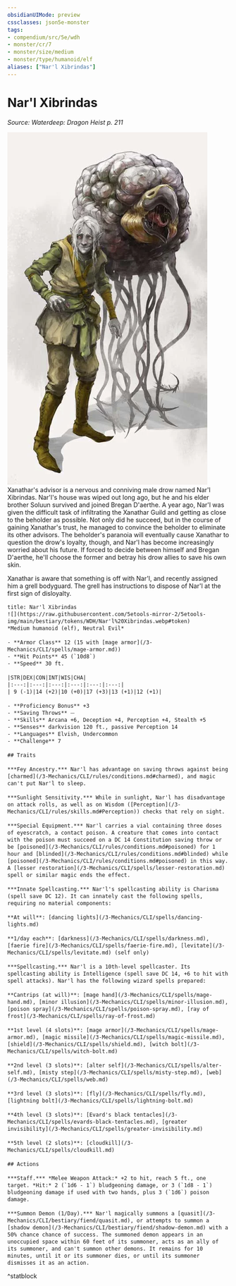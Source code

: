 ```yaml
---
obsidianUIMode: preview
cssclasses: json5e-monster
tags:
- compendium/src/5e/wdh
- monster/cr/7
- monster/size/medium
- monster/type/humanoid/elf
aliases: ["Nar'l Xibrindas"]
---
```

# Nar'l Xibrindas
*Source: Waterdeep: Dragon Heist p. 211*  

![](https://raw.githubusercontent.com/5etools-mirror-2/5etools-img/main/bestiary/WDH/Nar'l%20Xibrindas.webp#right)  
Xanathar's advisor is a nervous and conniving male drow named Nar'l Xibrindas. Nar'l's house was wiped out long ago, but he and his elder brother Soluun survived and joined Bregan D'aerthe. A year ago, Nar'l was given the difficult task of infiltrating the Xanathar Guild and getting as close to the beholder as possible. Not only did he succeed, but in the course of gaining Xanathar's trust, he managed to convince the beholder to eliminate its other advisors. The beholder's paranoia will eventually cause Xanathar to question the drow's loyalty, though, and Nar'l has become increasingly worried about his future. If forced to decide between himself and Bregan D'aerthe, he'll choose the former and betray his drow allies to save his own skin.

Xanathar is aware that something is off with Nar'l, and recently assigned him a grell bodyguard. The grell has instructions to dispose of Nar'l at the first sign of disloyalty.


```ad-statblock
title: Nar'l Xibrindas
![](https://raw.githubusercontent.com/5etools-mirror-2/5etools-img/main/bestiary/tokens/WDH/Nar'l%20Xibrindas.webp#token)
*Medium humanoid (elf), Neutral Evil*

- **Armor Class** 12 (15 with [mage armor](/3-Mechanics/CLI/spells/mage-armor.md))
- **Hit Points** 45 (`10d8`) 
- **Speed** 30 ft.

|STR|DEX|CON|INT|WIS|CHA|
|:---:|:---:|:---:|:---:|:---:|:---:|
| 9 (-1)|14 (+2)|10 (+0)|17 (+3)|13 (+1)|12 (+1)|

- **Proficiency Bonus** +3
- **Saving Throws** ⏤
- **Skills** Arcana +6, Deception +4, Perception +4, Stealth +5
- **Senses** darkvision 120 ft., passive Perception 14
- **Languages** Elvish, Undercommon
- **Challenge** 7

## Traits

***Fey Ancestry.*** Nar'l has advantage on saving throws against being [charmed](/3-Mechanics/CLI/rules/conditions.md#charmed), and magic can't put Nar'l to sleep.

***Sunlight Sensitivity.*** While in sunlight, Nar'l has disadvantage on attack rolls, as well as on Wisdom ([Perception](/3-Mechanics/CLI/rules/skills.md#Perception)) checks that rely on sight.

***Special Equipment.*** Nar'l carries a vial containing three doses of eyescratch, a contact poison. A creature that comes into contact with the poison must succeed on a DC 14 Constitution saving throw or be [poisoned](/3-Mechanics/CLI/rules/conditions.md#poisoned) for 1 hour and [blinded](/3-Mechanics/CLI/rules/conditions.md#blinded) while [poisoned](/3-Mechanics/CLI/rules/conditions.md#poisoned) in this way. A [lesser restoration](/3-Mechanics/CLI/spells/lesser-restoration.md) spell or similar magic ends the effect.

***Innate Spellcasting.*** Nar'l's spellcasting ability is Charisma (spell save DC 12). It can innately cast the following spells, requiring no material components:

**At will**: [dancing lights](/3-Mechanics/CLI/spells/dancing-lights.md)

**1/day each**: [darkness](/3-Mechanics/CLI/spells/darkness.md), [faerie fire](/3-Mechanics/CLI/spells/faerie-fire.md), [levitate](/3-Mechanics/CLI/spells/levitate.md) (self only)

***Spellcasting.*** Nar'l is a 10th-level spellcaster. Its spellcasting ability is Intelligence (spell save DC 14, +6 to hit with spell attacks). Nar'l has the following wizard spells prepared:

**Cantrips (at will)**: [mage hand](/3-Mechanics/CLI/spells/mage-hand.md), [minor illusion](/3-Mechanics/CLI/spells/minor-illusion.md), [poison spray](/3-Mechanics/CLI/spells/poison-spray.md), [ray of frost](/3-Mechanics/CLI/spells/ray-of-frost.md)

**1st level (4 slots)**: [mage armor](/3-Mechanics/CLI/spells/mage-armor.md), [magic missile](/3-Mechanics/CLI/spells/magic-missile.md), [shield](/3-Mechanics/CLI/spells/shield.md), [witch bolt](/3-Mechanics/CLI/spells/witch-bolt.md)

**2nd level (3 slots)**: [alter self](/3-Mechanics/CLI/spells/alter-self.md), [misty step](/3-Mechanics/CLI/spells/misty-step.md), [web](/3-Mechanics/CLI/spells/web.md)

**3rd level (3 slots)**: [fly](/3-Mechanics/CLI/spells/fly.md), [lightning bolt](/3-Mechanics/CLI/spells/lightning-bolt.md)

**4th level (3 slots)**: [Evard's black tentacles](/3-Mechanics/CLI/spells/evards-black-tentacles.md), [greater invisibility](/3-Mechanics/CLI/spells/greater-invisibility.md)

**5th level (2 slots)**: [cloudkill](/3-Mechanics/CLI/spells/cloudkill.md)

## Actions

***Staff.*** *Melee Weapon Attack:* +2 to hit, reach 5 ft., one target. *Hit:* 2 (`1d6 - 1`) bludgeoning damage, or 3 (`1d8 - 1`) bludgeoning damage if used with two hands, plus 3 (`1d6`) poison damage.

***Summon Demon (1/Day).*** Nar'l magically summons a [quasit](/3-Mechanics/CLI/bestiary/fiend/quasit.md), or attempts to summon a [shadow demon](/3-Mechanics/CLI/bestiary/fiend/shadow-demon.md) with a 50% chance chance of success. The summoned demon appears in an unoccupied space within 60 feet of its summoner, acts as an ally of its summoner, and can't summon other demons. It remains for 10 minutes, until it or its summoner dies, or until its summoner dismisses it as an action.
```
^statblock